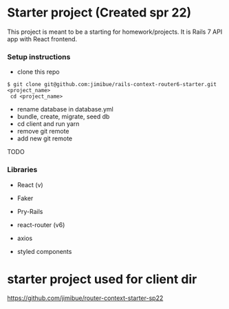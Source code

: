 # Starter project (Created spr 22)

This project is meant to be a starting for homework/projects.
It is Rails 7 API app with React frontend.

### Setup instructions

- clone this repo

```
$ git clone git@github.com:jimibue/rails-context-router6-starter.git <project_name>
 cd <project_name>
```

- rename database in database.yml
- bundle, create, migrate, seed db
- cd client and run yarn
- remove git remote
- add new git remote

TODO

### Libraries

- React (v)
- Faker
- Pry-Rails

- react-router (v6)
- axios
- styled components

# starter project used for client dir
https://github.com/jimibue/router-context-starter-sp22






